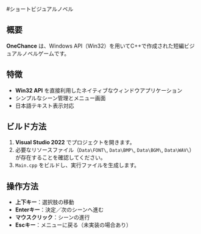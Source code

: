 #ショートビジュアルノベル

## 概要

**OneChance** は、Windows API（Win32）を用いてC++で作成された短編ビジュアルノベルゲームです。  

## 特徴

- **Win32 API** を直接利用したネイティブなウィンドウアプリケーション
- シンプルなシーン管理とメニュー画面
- 日本語テキスト表示対応

## ビルド方法

1. **Visual Studio 2022** でプロジェクトを開きます。
2. 必要なリソースファイル（`Data\FONT\`, `Data\BMP\`, `Data\BGM\`, `Data\WAV\`）が存在することを確認してください。
3. `Main.cpp` をビルドし、実行ファイルを生成します。

## 操作方法

- **上下キー**：選択肢の移動
- **Enterキー**：決定／次のシーンへ進む
- **マウスクリック**：シーンの進行
- **Escキー**：メニューに戻る（未実装の場合あり）


